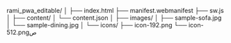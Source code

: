 rami_pwa_editable/
│
├── index.html
├── manifest.webmanifest
├── sw.js
│
├── content/
│   └── content.json
│
├── images/
│   ├── sample-sofa.jpg
│   └── sample-dining.jpg
│
└── icons/
    ├── icon-192.png
    └── icon-512.pngص

